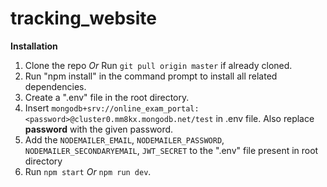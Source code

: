 # tracking_website

**Installation**

1. Clone the repo *Or* Run `git pull origin master` if already cloned.
2. Run "npm install" in the command prompt to install all related dependencies.
3. Create a ".env" file in the root directory.
4. Insert `mongodb+srv://online_exam_portal:<password>@cluster0.mm8kx.mongodb.net/test` in .env file. Also replace **password** with the given password.
5.  Add the `NODEMAILER_EMAIL`, `NODEMAILER_PASSWORD`, `NODEMAILER_SECONDARYEMAIL`, `JWT_SECRET` to the ".env" file present in root directory
6. Run `npm start` *Or* `npm run dev`.
